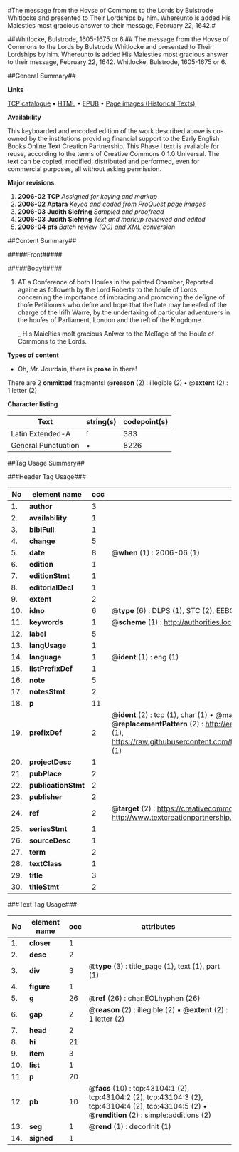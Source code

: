 #The message from the Hovse of Commons to the Lords by Bulstrode Whitlocke and presented to Their Lordships by him. Whereunto is added His Maiesties most gracious answer to their message, February 22, 1642.#

##Whitlocke, Bulstrode, 1605-1675 or 6.##
The message from the Hovse of Commons to the Lords by Bulstrode Whitlocke and presented to Their Lordships by him. Whereunto is added His Maiesties most gracious answer to their message, February 22, 1642.
Whitlocke, Bulstrode, 1605-1675 or 6.

##General Summary##

**Links**

[TCP catalogue](http://www.ota.ox.ac.uk/tcp/)  • 
[HTML](http://tei.it.ox.ac.uk/tcp/Texts-HTML/free/A65/A65911.html)  • 
[EPUB](http://tei.it.ox.ac.uk/tcp/Texts-EPUB/free/A65/A65911.epub) • 
[Page images (Historical Texts)](https://data.historicaltexts.jisc.ac.uk/view?pubId=eebo-09436560e&pageId=eebo-09436560e-43104-1)

**Availability**

This keyboarded and encoded edition of the
	       work described above is co-owned by the institutions
	       providing financial support to the Early English Books
	       Online Text Creation Partnership. This Phase I text is
	       available for reuse, according to the terms of Creative
	       Commons 0 1.0 Universal. The text can be copied,
	       modified, distributed and performed, even for
	       commercial purposes, all without asking permission.

**Major revisions**

1. __2006-02__ __TCP__ *Assigned for keying and markup*
1. __2006-02__ __Aptara__ *Keyed and coded from ProQuest page images*
1. __2006-03__ __Judith Siefring__ *Sampled and proofread*
1. __2006-03__ __Judith Siefring__ *Text and markup reviewed and edited*
1. __2006-04__ __pfs__ *Batch review (QC) and XML conversion*

##Content Summary##

#####Front#####

#####Body#####

1. AT a Conference of both Houſes in the painted Chamber,
Reported againe as followeth by the Lord Roberts
to the houſe of Lords concerning the importance of
imbracing and promoving the deſigne of thoſe Petitioners
who deſire and hope that the ſtate may be eaſed of the
charge of the Iriſh Warre, by the undertaking of particular
adventurers in the houſes of Parliament, London and the
reſt of the Kingdome.

    _ His Maieſties moſt gracious Anſwer
to the Meſſage of the Houſe of Commons
to the Lords.

**Types of content**

  * Oh, Mr. Jourdain, there is **prose** in there!

There are 2 **ommitted** fragments! 
 @__reason__ (2) : illegible (2)  •  @__extent__ (2) : 1 letter (2)

**Character listing**


|Text|string(s)|codepoint(s)|
|---|---|---|
|Latin Extended-A|ſ|383|
|General Punctuation|•|8226|

##Tag Usage Summary##

###Header Tag Usage###

|No|element name|occ|attributes|
|---|---|---|---|
|1.|__author__|3||
|2.|__availability__|1||
|3.|__biblFull__|1||
|4.|__change__|5||
|5.|__date__|8| @__when__ (1) : 2006-06 (1)|
|6.|__edition__|1||
|7.|__editionStmt__|1||
|8.|__editorialDecl__|1||
|9.|__extent__|2||
|10.|__idno__|6| @__type__ (6) : DLPS (1), STC (2), EEBO-CITATION (1), OCLC (1), VID (1)|
|11.|__keywords__|1| @__scheme__ (1) : http://authorities.loc.gov/ (1)|
|12.|__label__|5||
|13.|__langUsage__|1||
|14.|__language__|1| @__ident__ (1) : eng (1)|
|15.|__listPrefixDef__|1||
|16.|__note__|5||
|17.|__notesStmt__|2||
|18.|__p__|11||
|19.|__prefixDef__|2| @__ident__ (2) : tcp (1), char (1)  •  @__matchPattern__ (2) : ([0-9\-]+):([0-9IVX]+) (1), (.+) (1)  •  @__replacementPattern__ (2) : http://eebo.chadwyck.com/downloadtiff?vid=$1&page=$2 (1), https://raw.githubusercontent.com/textcreationpartnership/Texts/master/tcpchars.xml#$1 (1)|
|20.|__projectDesc__|1||
|21.|__pubPlace__|2||
|22.|__publicationStmt__|2||
|23.|__publisher__|2||
|24.|__ref__|2| @__target__ (2) : https://creativecommons.org/publicdomain/zero/1.0/ (1), http://www.textcreationpartnership.org/docs/. (1)|
|25.|__seriesStmt__|1||
|26.|__sourceDesc__|1||
|27.|__term__|2||
|28.|__textClass__|1||
|29.|__title__|3||
|30.|__titleStmt__|2||


###Text Tag Usage###

|No|element name|occ|attributes|
|---|---|---|---|
|1.|__closer__|1||
|2.|__desc__|2||
|3.|__div__|3| @__type__ (3) : title_page (1), text (1), part (1)|
|4.|__figure__|1||
|5.|__g__|26| @__ref__ (26) : char:EOLhyphen (26)|
|6.|__gap__|2| @__reason__ (2) : illegible (2)  •  @__extent__ (2) : 1 letter (2)|
|7.|__head__|2||
|8.|__hi__|21||
|9.|__item__|3||
|10.|__list__|1||
|11.|__p__|20||
|12.|__pb__|10| @__facs__ (10) : tcp:43104:1 (2), tcp:43104:2 (2), tcp:43104:3 (2), tcp:43104:4 (2), tcp:43104:5 (2)  •  @__rendition__ (2) : simple:additions (2)|
|13.|__seg__|1| @__rend__ (1) : decorInit (1)|
|14.|__signed__|1||
